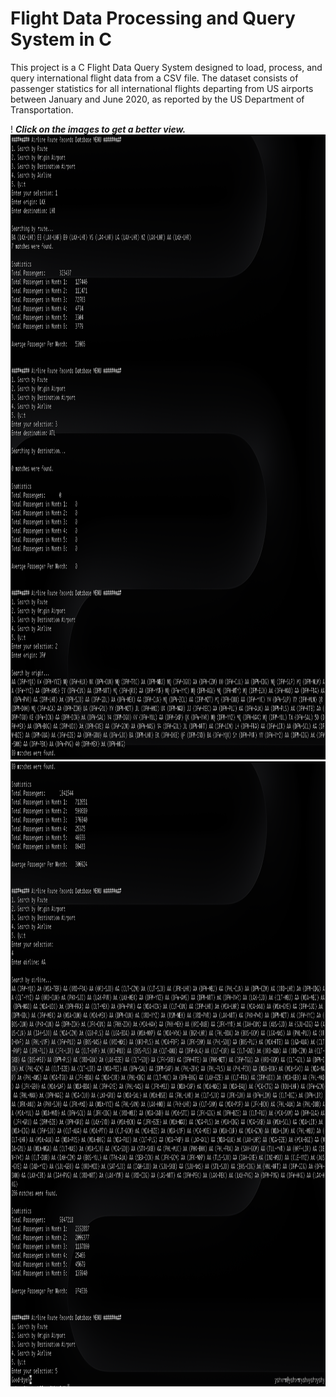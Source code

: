 # Flight Data Processing and Query System in C
This project is a C Flight Data Query System designed to load, process, and query international flight data from a CSV file. The dataset consists of passenger statistics for all international flights departing from US airports between January and June 2020, as reported by the US Department of Transportation.


! ***Click on the images to get a better view.***
<img  height="1000" src="https://github.com/yash-yv-verma/Flight-Data-Processing-and-Query-System-in-C/blob/main/Output/output1.png" />
<img  height="1000" src="https://github.com/yash-yv-verma/Flight-Data-Processing-and-Query-System-in-C/blob/main/Output/output2.png" />
